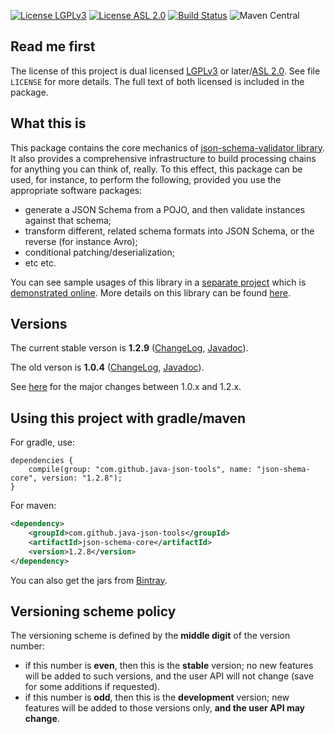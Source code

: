 [![License LGPLv3][LGPLv3 badge]][LGPLv3]
[![License ASL 2.0][ASL 2.0 badge]][ASL 2.0]
[![Build Status][Travis badge]][Travis]
![Maven Central](https://img.shields.io/maven-central/v/com.github.java-json-tools/json-schema-core.svg)


## Read me first

The license of this project is dual licensed [LGPLv3] or later/[ASL 2.0]. See file `LICENSE` for more
details. The full text of both licensed is included in the package.

## What this is

This package contains the core mechanics of [json-schema-validator
library](https://github.com/java-json-tools/json-schema-validator). It also provides a comprehensive
infrastructure to build processing chains for anything you can think of, really. To this effect,
this package can be used, for instance, to perform the following, provided you use the appropriate
software packages:

* generate a JSON Schema from a POJO, and then validate instances against that schema;
* transform different, related schema formats into JSON Schema, or the reverse (for instance Avro);
* conditional patching/deserialization;
* etc etc.

You can see sample usages of this library in a [separate
project](https://github.com/java-json-tools/json-schema-processor-examples) which is [demonstrated
online](http://json-schema-validator.herokuapp.com). More details on this library can
be found [here](https://github.com/java-json-tools/json-schema-core/wiki/Architecture).


## Versions

The current stable verson is **1.2.9**
([ChangeLog](https://github.com/java-json-tools/json-schema-core/wiki/ChangeLog_12x),
[Javadoc](http://java-json-tools.github.io/json-schema-core/1.2.x/index.html)).

The old verson is **1.0.4**
([ChangeLog](https://github.com/java-json-tools/json-schema-core/wiki/ChangeLog_10x),
[Javadoc](http://java-json-tools.github.io/json-schema-core/1.0.x/index.html)).

See [here](https://github.com/java-json-tools/json-schema-core/wiki/Whatsnew_12) for
the major changes between 1.0.x and 1.2.x.

## Using this project with gradle/maven

For gradle, use:

```
dependencies {
    compile(group: "com.github.java-json-tools", name: "json-shema-core", version: "1.2.8");
}
```

For maven:

```xml
<dependency>
    <groupId>com.github.java-json-tools</groupId>
    <artifactId>json-schema-core</artifactId>
    <version>1.2.8</version>
</dependency>
```

You can also get the jars from [Bintray](https://bintray.com/java-json-tools/maven/json-schema-core).

## Versioning scheme policy

The versioning scheme is defined by the **middle digit** of the version number:

* if this number is **even**, then this is the **stable** version; no new features will be
  added to such versions, and the user API will not change (save for some additions if requested).
* if this number is **odd**, then this is the **development** version; new features will be
  added to those versions only, **and the user API may change**.

[LGPLv3 badge]: https://img.shields.io/:license-LGPLv3-blue.svg
[LGPLv3]: http://www.gnu.org/licenses/lgpl-3.0.html
[ASL 2.0 badge]: https://img.shields.io/:license-Apache%202.0-blue.svg
[ASL 2.0]: http://www.apache.org/licenses/LICENSE-2.0.html
[Travis Badge]: https://api.travis-ci.org/daveclayton/json-schema-core.svg?branch=master
[Travis]: https://travis-ci.org/daveclayton/json-schema-core
